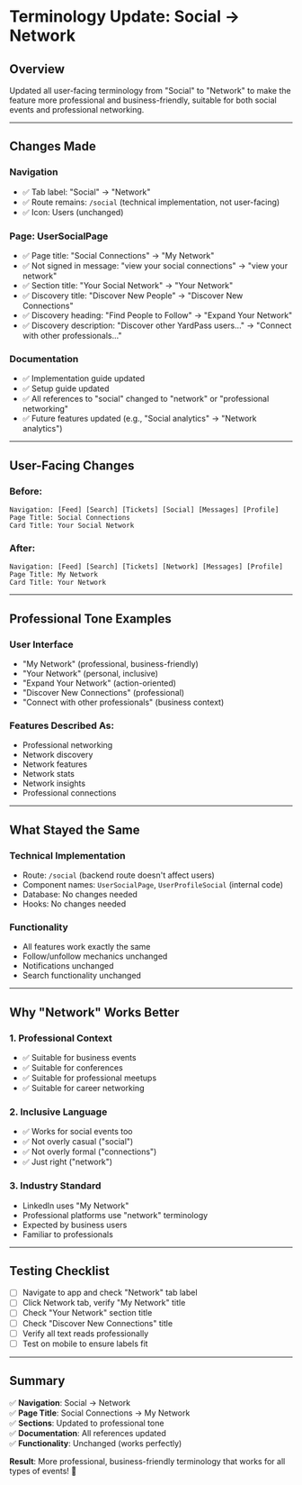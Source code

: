 # Terminology Update: Social → Network

## Overview
Updated all user-facing terminology from "Social" to "Network" to make the feature more professional and business-friendly, suitable for both social events and professional networking.

---

## Changes Made

### **Navigation**
- ✅ Tab label: "Social" → "Network"
- ✅ Route remains: `/social` (technical implementation, not user-facing)
- ✅ Icon: Users (unchanged)

### **Page: UserSocialPage**
- ✅ Page title: "Social Connections" → "My Network"
- ✅ Not signed in message: "view your social connections" → "view your network"
- ✅ Section title: "Your Social Network" → "Your Network"
- ✅ Discovery title: "Discover New People" → "Discover New Connections"
- ✅ Discovery heading: "Find People to Follow" → "Expand Your Network"
- ✅ Discovery description: "Discover other YardPass users..." → "Connect with other professionals..."

### **Documentation**
- ✅ Implementation guide updated
- ✅ Setup guide updated
- ✅ All references to "social" changed to "network" or "professional networking"
- ✅ Future features updated (e.g., "Social analytics" → "Network analytics")

---

## User-Facing Changes

### **Before:**
```
Navigation: [Feed] [Search] [Tickets] [Social] [Messages] [Profile]
Page Title: Social Connections
Card Title: Your Social Network
```

### **After:**
```
Navigation: [Feed] [Search] [Tickets] [Network] [Messages] [Profile]
Page Title: My Network
Card Title: Your Network
```

---

## Professional Tone Examples

### **User Interface**
- "My Network" (professional, business-friendly)
- "Your Network" (personal, inclusive)
- "Expand Your Network" (action-oriented)
- "Discover New Connections" (professional)
- "Connect with other professionals" (business context)

### **Features Described As:**
- Professional networking
- Network discovery
- Network features
- Network stats
- Network insights
- Professional connections

---

## What Stayed the Same

### **Technical Implementation**
- Route: `/social` (backend route doesn't affect users)
- Component names: `UserSocialPage`, `UserProfileSocial` (internal code)
- Database: No changes needed
- Hooks: No changes needed

### **Functionality**
- All features work exactly the same
- Follow/unfollow mechanics unchanged
- Notifications unchanged
- Search functionality unchanged

---

## Why "Network" Works Better

### **1. Professional Context**
- ✅ Suitable for business events
- ✅ Suitable for conferences
- ✅ Suitable for professional meetups
- ✅ Suitable for career networking

### **2. Inclusive Language**
- ✅ Works for social events too
- ✅ Not overly casual ("social")
- ✅ Not overly formal ("connections")
- ✅ Just right ("network")

### **3. Industry Standard**
- LinkedIn uses "My Network"
- Professional platforms use "network" terminology
- Expected by business users
- Familiar to professionals

---

## Testing Checklist

- [ ] Navigate to app and check "Network" tab label
- [ ] Click Network tab, verify "My Network" title
- [ ] Check "Your Network" section title
- [ ] Check "Discover New Connections" title
- [ ] Verify all text reads professionally
- [ ] Test on mobile to ensure labels fit

---

## Summary

✅ **Navigation**: Social → Network  
✅ **Page Title**: Social Connections → My Network  
✅ **Sections**: Updated to professional tone  
✅ **Documentation**: All references updated  
✅ **Functionality**: Unchanged (works perfectly)  

**Result**: More professional, business-friendly terminology that works for all types of events! 🎯

